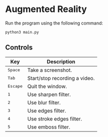 # Augmented Reality

Run the program using the following command:

```python3
python3 main.py
```

## Controls

| Key | Description |
| --- | --- |
| <kbd>Space</kbd> | Take a screenshot. |
| <kbd>Tab</kbd> | Start/stop recording a video. |
| <kbd>Escape</kbd> | Quit the window. |
| <kbd>1</kbd> | Use sharpen filter. |
| <kbd>2</kbd> | Use blur filter. |
| <kbd>3</kbd> | Use edges filter. |
| <kbd>4</kbd> | Use stroke edges filter. |
| <kbd>5</kbd> | Use emboss filter. |
